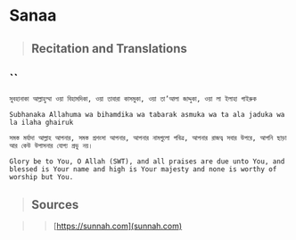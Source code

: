 # Sanaa

> ## Recitation and Translations

## ``

```
সুবহানাকা আল্লাহুম্মা ওয়া বিহামদিকা, ওয়া তাবারা কাসমুকা, ওয়া তা’আলা জাদ্দুকা, ওয়া লা ইলাহা গাইরুক
```

```
Subhanaka Allahuma wa bihamdika wa tabarak asmuka wa ta ala jaduka wa la ilaha ghairuk
```

```
সমস্ত মর্যাদা আল্লাহ আপনার, সমস্ত প্রশংসা আপনার, আপনার নামগুলো পবিত্র, আপনার রাজত্ব সবার উপরে, আপনি ছাড়া আর কেউ উপাসনার যোগ্য প্রভু নয়।
```

```
Glory be to You, O Allah (SWT), and all praises are due unto You, and blessed is Your name and high is Your majesty and none is worthy of worship but You.
```

> ## Sources

> > [https://sunnah.com](sunnah.com)
